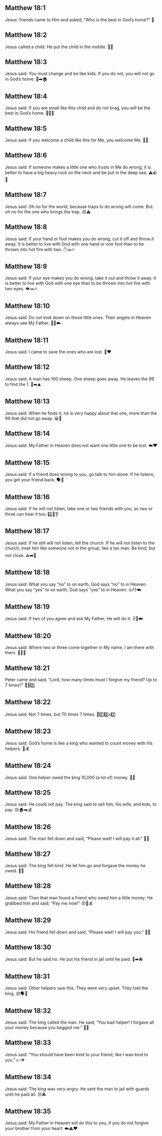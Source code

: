 ## Matthew 18:1
Jesus’ friends came to Him and asked, “Who is the best in God’s home?” 🤔
## Matthew 18:2
Jesus called a child. He put the child in the middle. 👦✨
## Matthew 18:3
Jesus said: <jesus>You must change and be like kids. If you do not, you will not go in God’s home.</jesus> 🧒➡️🏠
## Matthew 18:4
Jesus said: <jesus>If you are small like this child and do not brag, you will be the best in God’s home.</jesus> 🙇‍♂️👑
## Matthew 18:5
Jesus said: <jesus>If you welcome a child like this for Me, you welcome Me.</jesus> 🤗👶
## Matthew 18:6
Jesus said: <jesus>If someone makes a little one who trusts in Me do wrong, it is better to have a big heavy rock on the neck and be put in the deep sea.</jesus> ⚠️🪨🌊
## Matthew 18:7
Jesus said: <jesus>Oh no for the world, because traps to do wrong will come. But oh no for the one who brings the trap.</jesus> 😟⚠️
## Matthew 18:8
Jesus said: <jesus>If your hand or foot makes you do wrong, cut it off and throw it away. It is better to live with God with one hand or one foot than to be thrown into hot fire with two.</jesus> ✋✂️🔥
## Matthew 18:9
Jesus said: <jesus>If your eye makes you do wrong, take it out and throw it away. It is better to live with God with one eye than to be thrown into hot fire with two eyes.</jesus> 👁️✂️🔥
## Matthew 18:10
Jesus said: <jesus>Do not look down on these little ones. Their angels in Heaven always see My Father.</jesus> 👼👀☁️
## Matthew 18:11
Jesus said: <jesus>I came to save the ones who are lost.</jesus> 🐑❤️
## Matthew 18:12
Jesus said: <jesus>A man has 100 sheep. One sheep goes away. He leaves the 99 to find the 1.</jesus> 🐑➡️⛰️
## Matthew 18:13
Jesus said: <jesus>When he finds it, he is very happy about that one, more than the 99 that did not go away.</jesus> 😀🎉
## Matthew 18:14
Jesus said: <jesus>My Father in Heaven does not want one little one to be lost.</jesus> ☁️❤️
## Matthew 18:15
Jesus said: <jesus>If a friend does wrong to you, go talk to him alone. If he listens, you get your friend back.</jesus> 🗣️🤝
## Matthew 18:16
Jesus said: <jesus>If he will not listen, take one or two friends with you, so two or three can hear it too.</jesus> 2️⃣👥👂
## Matthew 18:17
Jesus said: <jesus>If he still will not listen, tell the church. If he will not listen to the church, treat him like someone not in the group, like a tax man. Be kind, but not close.</jesus> ⛪➡️🚶
## Matthew 18:18
Jesus said: <jesus>What you say “no” to on earth, God says “no” to in Heaven. What you say “yes” to on earth, God says “yes” to in Heaven.</jesus> 👍👎☁️
## Matthew 18:19
Jesus said: <jesus>If two of you agree and ask My Father, He will do it.</jesus> ✌️🙏☁️
## Matthew 18:20
Jesus said: <jesus>Where two or three come together in My name, I am there with them.</jesus> 👥👥✨
## Matthew 18:21
Peter came and said, “Lord, how many times must I forgive my friend? Up to 7 times?” 🤷‍♂️7️⃣
## Matthew 18:22
Jesus said: <jesus>Not 7 times, but 70 times 7 times.</jesus> 🔁7️⃣0️⃣x7️⃣
## Matthew 18:23
Jesus said: <jesus>God’s home is like a king who wanted to count money with his helpers.</jesus> 👑💰
## Matthew 18:24
Jesus said: <jesus>One helper owed the king 10,000 (a lot of) money.</jesus> 🧮💵
## Matthew 18:25
Jesus said: <jesus>He could not pay. The king said to sell him, his wife, and kids, to pay.</jesus> 😢🏠➡️💰
## Matthew 18:26
Jesus said: <jesus>The man fell down and said, “Please wait! I will pay it all.”</jesus> 🙏😭
## Matthew 18:27
Jesus said: <jesus>The king felt kind. He let him go and forgave the money he owed.</jesus> 💖✅
## Matthew 18:28
Jesus said: <jesus>Then that man found a friend who owed him a little money. He grabbed him and said, “Pay me now!”</jesus> 😠🤏💰
## Matthew 18:29
Jesus said: <jesus>His friend fell down and said, “Please wait! I will pay you.”</jesus> 🙏😢
## Matthew 18:30
Jesus said: <jesus>But he said no. He put his friend in jail until he paid.</jesus> 🚫➡️🚔
## Matthew 18:31
Jesus said: <jesus>Other helpers saw this. They were very upset. They told the king.</jesus> 😟🗣️👑
## Matthew 18:32
Jesus said: <jesus>The king called the man. He said, “You bad helper! I forgave all your money because you begged me.”</jesus> 👑😡
## Matthew 18:33
Jesus said: <jesus>“You should have been kind to your friend, like I was kind to you.”</jesus> 👉💔
## Matthew 18:34
Jesus said: <jesus>The king was very angry. He sent the man to jail with guards until he paid all.</jesus> 😠🚔
## Matthew 18:35
Jesus said: <jesus>My Father in Heaven will do this to you, if you do not forgive your brother from your heart.</jesus> ☁️⚠️❤️
